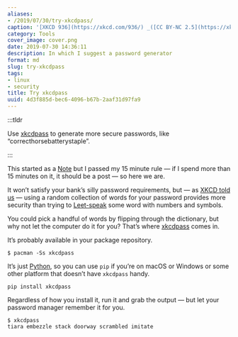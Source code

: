 ```yaml
---
aliases:
- /2019/07/30/try-xkcdpass/
caption: '[XKCD 936](https://xkcd.com/936/) _([CC BY-NC 2.5](https://xkcd.com/license.html))_'
category: Tools
cover_image: cover.png
date: 2019-07-30 14:36:11
description: In which I suggest a password generator
format: md
slug: try-xkcdpass
tags:
- linux
- security
title: Try xkcdpass
uuid: 4d3f885d-bec6-4096-b67b-2aaf31d97fa9
---
```


:::tldr

Use [xkcdpass][] to generate more secure passwords, like
“correcthorsebatterystaple”.

:::

This started as a [Note][note] but I passed my 15 minute rule — if I spend more
than 15 minutes on it, it should be a post — so here we are.

It won’t satisfy your bank’s silly password requirements, but — as [XKCD told
us][xkcd-told-us] — using a random collection of words for your password provides more
security than trying to [Leet-speak][leet-speak] some word with numbers and symbols.

You could pick a handful of words by flipping through the dictionary, but why
not let the computer do it for you? That’s where [xkcdpass][] comes in.

It’s probably available in your package repository.

``` text
$ pacman -Ss xkcdpass
```

It’s just [Python][python], so you can use `pip` if you’re on macOS or Windows
or some other platform that doesn’t have `xkcdpass` handy.

``` text
pip install xkcdpass
```

Regardless of how you install it, run it and grab the output — but let your
password manager remember it for you.

``` text
$ xkcdpass
tiara embezzle stack doorway scrambled imitate
```

[xkcdpass]: https://pypi.org/project/xkcdpass/
[note]: /note/
[xkcd-told-us]: https://xkcd.com/936/
[leet-speak]: https://simple.wikipedia.org/wiki/Leet
[python]: /tags/python